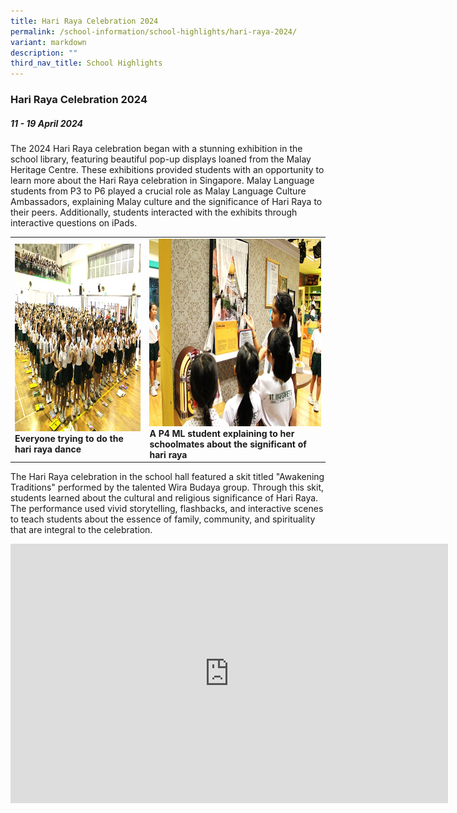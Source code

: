 ```yaml
---
title: Hari Raya Celebration 2024
permalink: /school-information/school-highlights/hari-raya-2024/
variant: markdown
description: ""
third_nav_title: School Highlights
---
```

### Hari Raya Celebration 2024

##### 11 - 19 April 2024

The 2024 Hari Raya celebration began with a stunning exhibition in the school library, featuring beautiful pop-up displays loaned from the Malay Heritage Centre. These exhibitions provided students with an opportunity to learn more about the Hari Raya celebration in Singapore. Malay Language students from P3 to P6 played a crucial role as Malay Language Culture Ambassadors, explaining Malay culture and the significance of Hari Raya to their peers. Additionally, students interacted with the exhibits through interactive questions on iPads.

<table>
<tbody><tr>
		<td><img alt="childday01" src="/images/Hari%20Raya%20Celebration%202024/hari_raya_dance.jpg" style="width:450px;height:300px;"><b>Everyone trying to do the hari raya dance</b></td>
		<td><img alt="childday02" src="/images/Hari%20Raya%20Celebration%202024/Significant_of_hari_raya.jpg" style="width:450px;height:300px;"><b>A P4 ML student explaining to her schoolmates about the significant of hari raya</b></td>
</tr></tbody></table>

The Hari Raya celebration in the school hall featured a skit titled "Awakening Traditions" performed by the talented Wira Budaya group. Through this skit, students learned about the cultural and religious significance of Hari Raya. The performance used vivid storytelling, flashbacks, and interactive scenes to teach students about the essence of family, community, and spirituality that are integral to the celebration.

<center><iframe allowfullscreen="" allow="accelerometer; autoplay; clipboard-write; encrypted-media; gyroscope; picture-in-picture; web-share" frameborder="0" title="YouTube video player" src="https://www.youtube.com/embed/7MMC5CsZzE8?si=GrQfrkPLh_z_L1gn" height="415" width="700"></iframe></center>

